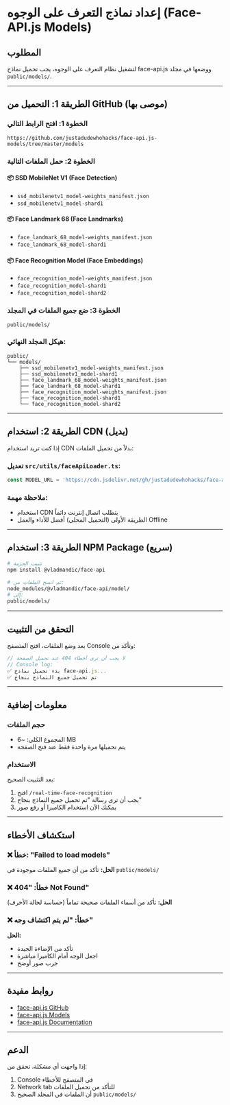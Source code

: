 # إعداد نماذج التعرف على الوجوه (Face-API.js Models)

## المطلوب

لتشغيل نظام التعرف على الوجوه، يجب تحميل نماذج face-api.js ووضعها في مجلد `public/models/`.

---

## الطريقة 1: التحميل من GitHub (موصى بها)

### الخطوة 1: افتح الرابط التالي
```
https://github.com/justadudewhohacks/face-api.js-models/tree/master/models
```

### الخطوة 2: حمل الملفات التالية

#### 📦 SSD MobileNet V1 (Face Detection)
- `ssd_mobilenetv1_model-weights_manifest.json`
- `ssd_mobilenetv1_model-shard1`

#### 📦 Face Landmark 68 (Face Landmarks)
- `face_landmark_68_model-weights_manifest.json`
- `face_landmark_68_model-shard1`

#### 📦 Face Recognition Model (Face Embeddings)
- `face_recognition_model-weights_manifest.json`
- `face_recognition_model-shard1`
- `face_recognition_model-shard2`

### الخطوة 3: ضع جميع الملفات في المجلد
```
public/models/
```

### هيكل المجلد النهائي:
```
public/
└── models/
    ├── ssd_mobilenetv1_model-weights_manifest.json
    ├── ssd_mobilenetv1_model-shard1
    ├── face_landmark_68_model-weights_manifest.json
    ├── face_landmark_68_model-shard1
    ├── face_recognition_model-weights_manifest.json
    ├── face_recognition_model-shard1
    └── face_recognition_model-shard2
```

---

## الطريقة 2: استخدام CDN (بديل)

إذا كنت تريد استخدام CDN بدلاً من تحميل الملفات:

### تعديل `src/utils/faceApiLoader.ts`:
```typescript
const MODEL_URL = 'https://cdn.jsdelivr.net/gh/justadudewhohacks/face-api.js-models@master/models';
```

### ملاحظة مهمة:
- استخدام CDN يتطلب اتصال إنترنت دائماً
- الطريقة الأولى (التحميل المحلي) أفضل للأداء والعمل Offline

---

## الطريقة 3: استخدام NPM Package (سريع)

```bash
# تثبيت الحزمة
npm install @vladmandic/face-api

# ثم انسخ الملفات من:
node_modules/@vladmandic/face-api/model/
# إلى:
public/models/
```

---

## التحقق من التثبيت

بعد وضع الملفات، افتح المتصفح Console وتأكد من:

```javascript
// لا يجب أن ترى أخطاء 404 عند تحميل الصفحة
// Console log:
✅ بدء تحميل نماذج face-api.js...
✅ تم تحميل جميع النماذج بنجاح
```

---

## معلومات إضافية

### حجم الملفات
- المجموع الكلي: ~6 MB
- يتم تحميلها مرة واحدة فقط عند فتح الصفحة

### الاستخدام
بعد التثبيت الصحيح:
1. افتح `/real-time-face-recognition`
2. يجب أن ترى رسالة "تم تحميل جميع النماذج بنجاح"
3. يمكنك الآن استخدام الكاميرا أو رفع صور

---

## استكشاف الأخطاء

### ❌ خطأ: "Failed to load models"
**الحل:** تأكد من أن جميع الملفات موجودة في `public/models/`

### ❌ خطأ: "404 Not Found"
**الحل:** تأكد من أسماء الملفات صحيحة تماماً (حساسة لحالة الأحرف)

### ❌ خطأ: "لم يتم اكتشاف وجه"
**الحل:** 
- تأكد من الإضاءة الجيدة
- اجعل الوجه أمام الكاميرا مباشرة
- جرب صور أوضح

---

## روابط مفيدة

- [face-api.js GitHub](https://github.com/justadudewhohacks/face-api.js)
- [face-api.js Models](https://github.com/justadudewhohacks/face-api.js-models)
- [face-api.js Documentation](https://justadudewhohacks.github.io/face-api.js/docs/)

---

## الدعم

إذا واجهت أي مشكلة، تحقق من:
1. Console في المتصفح للأخطاء
2. Network tab للتأكد من تحميل الملفات
3. أن الملفات في المجلد الصحيح `public/models/`